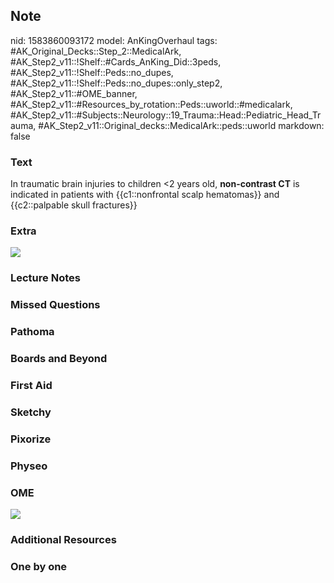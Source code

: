 ## Note
nid: 1583860093172
model: AnKingOverhaul
tags: #AK_Original_Decks::Step_2::MedicalArk, #AK_Step2_v11::!Shelf::#Cards_AnKing_Did::3peds, #AK_Step2_v11::!Shelf::Peds::no_dupes, #AK_Step2_v11::!Shelf::Peds::no_dupes::only_step2, #AK_Step2_v11::#OME_banner, #AK_Step2_v11::#Resources_by_rotation::Peds::uworld::#medicalark, #AK_Step2_v11::#Subjects::Neurology::19_Trauma::Head::Pediatric_Head_Trauma, #AK_Step2_v11::Original_decks::MedicalArk::peds::uworld
markdown: false

### Text
In traumatic brain injuries to children <2 years old,
<b>non-contrast CT</b> is indicated in patients with
{{c1::nonfrontal scalp hematomas}} and {{c2::palpable skull
fractures}}

### Extra
<img src="paste-fc1338d82652a841f7941a184de5edbd056683ae.jpg">

### Lecture Notes


### Missed Questions


### Pathoma


### Boards and Beyond


### First Aid


### Sketchy


### Pixorize


### Physeo


### OME
<div class="ome-widget">
  <a href="https://onlinemeded.org?ref=anki"><img src=
  "_OME_AnkiFlashcards_General_3.png"></a>
</div>

### Additional Resources


### One by one

